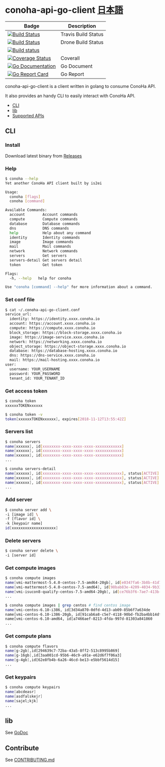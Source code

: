 conoha-api-go-client [日本語](README-ja.md)
=========

| Badge | Description |
| ------------- | ------------- |
| [![Build Status](https://travis-ci.org/is2ei/conoha-api-go-client.svg?branch=master&style=flat-square)][travis] | Travis Build Status |
| [![Build Status](https://cloud.drone.io/api/badges/is2ei/conoha-api-go-client/status.svg)][drone] | Drone Build Status |
| [![Build status](https://ci.appveyor.com/api/projects/status/jd9dc3o58jrb17fx/branch/master?svg=true)][appveyor] |
| [![Coverage Status](https://coveralls.io/repos/github/is2ei/conoha-api-go-client/badge.svg?branch=master)][coverall] | Coverall |
| [![Go Documentation](http://img.shields.io/badge/go-documentation-blue.svg?style=flat-square)][godocs] | Go Document |
| [![Go Report Card](https://goreportcard.com/badge/github.com/is2ei/conoha-api-go-client)][goreport] | Go Report |

[travis]: https://travis-ci.org/is2ei/conoha-api-go-client
[drone]: https://cloud.drone.io/is2ei/conoha-api-go-client
[appveyor]: https://ci.appveyor.com/project/is2ei/conoha-api-go-client/branch/master
[coverall]: https://coveralls.io/github/is2ei/conoha-api-go-client?branch=master
[godocs]: https://godoc.org/github.com/is2ei/conoha-api-go-client/conoha
[goreport]: https://goreportcard.com/report/github.com/is2ei/conoha-api-go-client

conoha-api-go-client is a client written in golang to consume ConoHa API.

It also provides an handy CLI to easily interact with ConoHa API.

- [CLI](#cli)
- [lib](#lib)
- [Supported APIs](https://github.com/is2ei/conoha-api-go-client/wiki/Supported-APIs)

## CLI

### Install

Download latest binary from [Releases](https://github.com/is2ei/conoha-api-go-client/releases)

### Help

```sh
$ conoha --help
Yet another ConoHa API client built by is2ei

Usage:
  conoha [flags]
  conoha [command]

Available Commands:
  account        Account commands
  compute        Compute commands
  database       Database commands
  dns            DNS commands
  help           Help about any command
  identity       Identity commands
  image          Image commands
  mail           Mail commands
  network        Network commands
  servers        Get servers
  servers-detail Get servers detail
  token          Get token

Flags:
  -h, --help   help for conoha

Use "conoha [command] --help" for more information about a command.
```

### Set conf file

```sh
$ cat ~/.conoha-api-go-client.conf
service_url:
  identity: https://identity.xxxx.conoha.io
  account: https://account.xxxx.conoha.io
  compute: https://compute.xxxx.conoha.io
  block_storage: https://block-storage.xxxx.conoha.io
  image: https://image-service.xxxx.conoha.io
  network: https://networking.xxxx.conoha.io
  object_storage: https://object-storage.xxxx.conoha.io
  database: https://database-hosting.xxxx.conoha.io
  dns: https://dns-service.xxxx.conoha.io
  mail: https://mail-hosting.xxxx.conoha.io
user:
  username: YOUR_USERNAME
  password: YOUR_PASSWORD
  tenant_id: YOUR_TENANT_ID
```

### Get access token

```sh
$ conoha token
xxxxxxTOKENxxxxxx
```

```sh
$ conoha token -v
token[xxxxxxTOKENxxxxxx], expires[2018-11-12T13:55:42Z]
```

### Servers list

```sh
$ conoha servers
name[xxxxxx], id[xxxxxxxx-xxxx-xxxx-xxxx-xxxxxxxxxxxx]
name[xxxxxx], id[xxxxxxxx-xxxx-xxxx-xxxx-xxxxxxxxxxxx]
name[xxxxxx], id[xxxxxxxx-xxxx-xxxx-xxxx-xxxxxxxxxxxx]
...
```

```sh
$ conoha servers-detail
name[xxxxxx], id[xxxxxxxx-xxxx-xxxx-xxxx-xxxxxxxxxxxx], status[ACTIVE]
name[xxxxxx], id[xxxxxxxx-xxxx-xxxx-xxxx-xxxxxxxxxxxx], status[ACTIVE]
name[xxxxxx], id[xxxxxxxx-xxxx-xxxx-xxxx-xxxxxxxxxxxx], status[ACTIVE]
...
```

### Add server

```sh
$ conoha server add \
-i [image id] \
-f [flavor id] \
-k [keypair name]
id[xxxxxxxxxxxxxxxxxxxx]
```

### Delete servers

```sh
$ conoha server delete \
-i [server id]
```

### Get compute images

```sh
$ conoha compute images
name[vmi-mattermost-5.4.0-centos-7.5-amd64-20gb], id[e0347fa6-3b8b-41d7-907d-6ad39448306b]
name[vmi-mattermost-5.4.0-centos-7.5-amd64], id[98bab83e-4209-4034-9b33-f48fb6a2edbd]
name[vmi-isucon8-qualify-centos-7.5-amd64-20gb], id[ce76b3f6-7ae7-413b-8a72-260723d5597e]
...
```

```sh
$ conoha compute images | grep centos # find centos image
name[vmi-centos-6.10-i386, id[3d34a870-0dfd-4d13-ab09-85b6f7a634de
name[vmi-centos-6.10-i386-20gb, id[91cab6a8-c5e7-4118-90bd-fb2ba4bb14df
name[vmi-centos-6.10-amd64, id[a7466aef-8213-4fda-997d-81303a841860
...
```

### Get compute plans

```sh
$ conoha compute flavors
name[g-2gb],id[294639c7-72ba-43a5-8ff2-513c8995b869]
name[g-16gb],id[3aa001cd-95b6-46c9-a91e-e62d6f7f06a3]
name[g-4gb],id[62e8fb4b-6a26-46cd-be13-e5bbf5614d15]
...
```

### Get keypairs

```sh
$ conoha compute keypairs
name[abcdeasr]
name[asdfalskejr]
name[sajel;kjk]
...
```

## lib

See [GoDoc](https://godoc.org/github.com/is2ei/conoha-api-go-client/conoha)

## Contribute

See [CONTRIBUTING.md](CONTRIBUTING.md)
